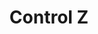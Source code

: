 ---
layout: series
title: "Control Z"
titulo_original: "Control Z"
image_carousel: 'https://i.ibb.co/NphJjNB/control-min.jpg'
image_banner: 'https://i.ibb.co/k0dGy47/1366-2000-min.jpg'
description: Cuando un hacker comienza a ventilar los secretos de los estudiantes por toda la escuela, la distante y observadora Sofía se esfuerza por descubrir su identidad.
description_corta: Cuando un hacker comienza a ventilar los secretos de los estudiantes por toda la escuela, la distante y observadora Sofía se esfuerza por descubrir su identidad.
category: 'series'
descargas: 'no'
idioma: 'Latino'
netflix: 'si'
capitulo: ''
anio: '2020'
episodios: '8'
calidad: 'Full HD'
estrellas: '4'
genero: Drama
trailer: https://www.youtube.com/embed/QQ4sMbI_oJ0
embed: https://www.youtube.com/embed/QQ4sMbI_oJ0?autoplay=1&amp;rel=0&amp;hd=1&border=0&wmode=opaque&enablejsapi=1&modestbranding=1&controls=1&showinfo=0
sandbox: allow-same-origin allow-forms 
temporadas: ["Temporada 1"]
chapters:
    capitulo-1: ["La chica del cumpleaños", "capitulo-1/", "1"]
    capitulo-2: ["Victimas", "capitulo-2/", "2"]
    capitulo-3: ["Idiotas", "capitulo-3/", "3"]
    capitulo-4: ["Clase nocturna", "capitulo-4/", "4"]
    capitulo-5: ["Cara a cara", "capitulo-5/", "5"]
    capitulo-6: ["¿Qué tanto conoces a Javier?", "capitulo-6/", "6"]
    capitulo-7: ["Control Z", "capitulo-7/", "7"]
    capitulo-8: ["Enemigo público", "capitulo-8/", "8"]

clasificacion: '+16'
tags:
- Drama
---